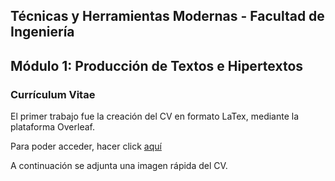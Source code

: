 ## Técnicas y Herramientas Modernas - Facultad de Ingeniería
## Módulo 1: Producción de Textos e Hipertextos
### Currículum Vitae
El primer trabajo fue la creación del CV en formato LaTex, mediante la plataforma Overleaf.

Para poder acceder, hacer click [aquí](https://github.com/GabrielNejis/GabrielNejis/tree/main/CV) 

A continuación se adjunta una imagen rápida del CV.



